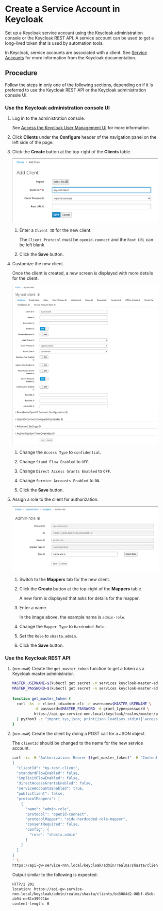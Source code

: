 # Create a Service Account in Keycloak

Set up a Keycloak service account using the Keycloak administration console or the Keycloak REST API. A service account can be used to get a long-lived token that is used by automation tools.

In Keycloak, service accounts are associated with a client. See
[Service Accounts](https://www.keycloak.org/docs/latest/server_admin/#_service_accounts)
for more information from the Keycloak documentation.

## Procedure

Follow the steps in only one of the following sections, depending on if it is preferred to use the Keycloak REST API or the Keycloak administration console UI.

### Use the Keycloak administration console UI

1. Log in to the administration console.

   See [Access the Keycloak User Management UI](Access_the_Keycloak_User_Management_UI.md) for more information.

1. Click **Clients** under the **Configure** header of the navigation panel on the left side of the page.

1. Click the **Create** button at the top-right of the **Clients** table.

   ![Add client in Keycloak](../../img/operations/Add_Client_in_Keycloak.png)

   1. Enter a `Client ID` for the new client.

      The `Client Protocol` must be `openid-connect` and the `Root URL` can be left blank.

   1. Click the **Save** button.

1. Customize the new client.

   Once the client is created, a new screen is displayed with more details for the client.

   ![Keycloak client details](../../img/operations/Keycloak_Client_Details.png)

   1. Change the `Access Type` to `confidential`.

   1. Change `Stand Flow Enabled` to `OFF`.

   1. Change `Direct Access Grants Enabled` to `OFF`.

   1. Change `Service Accounts Enabled` to `ON`.

   1. Click the **Save** button.

1. Assign a role to the client for authorization.

   ![Keycloak `admin-role` mapper](../../img/operations/Keycloak_Admin-role_Mapper.png)

   1. Switch to the **Mappers** tab for the new client.

   1. Click the **Create** button at the top-right of the **Mappers** table.

      A new form is displayed that asks for details for the mapper.

   1. Enter a name.

      In the image above, the example name is `admin-role`.

   1. Change the `Mapper Type` to `Hardcoded Role`.

   1. Set the `Role` to `shasta.admin`.

   1. Click the **Save** button.

### Use the Keycloak REST API

1. (`ncn-mw#`) Create the `get_master_token` function to get a token as a Keycloak master administrator.

   ```bash
   MASTER_USERNAME=$(kubectl get secret -n services keycloak-master-admin-auth -ojsonpath='{.data.user}' | base64 -d)
   MASTER_PASSWORD=$(kubectl get secret -n services keycloak-master-admin-auth -ojsonpath='{.data.password}' | base64 -d)

   function get_master_token {
     curl -ks -d client_id=admin-cli -d username=$MASTER_USERNAME \
             -d password=$MASTER_PASSWORD -d grant_type=password \
             https://api-gw-service-nmn.local/keycloak/realms/master/protocol/openid-connect/token \
     | python3 -c "import sys,json; print(json.load(sys.stdin)['access_token'])"
   }
   ```

1. (`ncn-mw#`) Create the client by doing a POST call for a JSON object.

   The `clientId` should be changed to the name for the new service account.

   ```bash
   curl -is -H "Authorization: Bearer $(get_master_token)" -H "Content-Type: application/json" -d '
   {
     "clientId": "my-test-client",
     "standardFlowEnabled": false,
     "implicitFlowEnabled": false,
     "directAccessGrantsEnabled": false,
     "serviceAccountsEnabled": true,
     "publicClient": false,
     "protocolMappers": [
       {
         "name": "admin-role",
         "protocol": "openid-connect",
         "protocolMapper": "oidc-hardcoded-role-mapper",
         "consentRequired": false,
         "config": {
           "role": "shasta.admin"
         }
       }
     ]
   }
   ' \
   https://api-gw-service-nmn.local/keycloak/admin/realms/shasta/clients
   ```

   Output similar to the following is expected:

   ```text
   HTTP/2 201
   location: https://api-gw-service-nmn.local/keycloak/admin/realms/shasta/clients/bd8084d2-08bf-45cb-ab94-ee81e39921be
   content-length: 0
   ```
